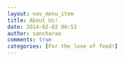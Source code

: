 ```yaml
---
layout: nav_menu_item
title: About Us!
date: 2014-02-02 00:53
author: sancharaa
comments: true
categories: [For the love of food!]
---
```


